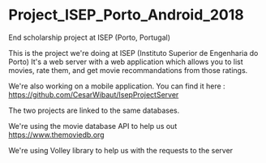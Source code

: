 # Project_ISEP_Porto_Android_2018

End scholarship project at ISEP (Porto, Portugal)

This is the project we're doing at ISEP (Instituto Superior de Engenharia do Porto) It's a web server with a web application which allows you to list movies, rate them, and get movie recommandations from those ratings.

We're also working on a mobile application. You can find it here : https://github.com/CesarWibaut/IsepProjectServer

The two projects are linked to the same databases.

We're using the movie database API to help us out https://www.themoviedb.org

We're using Volley library to help us with the requests to the server
